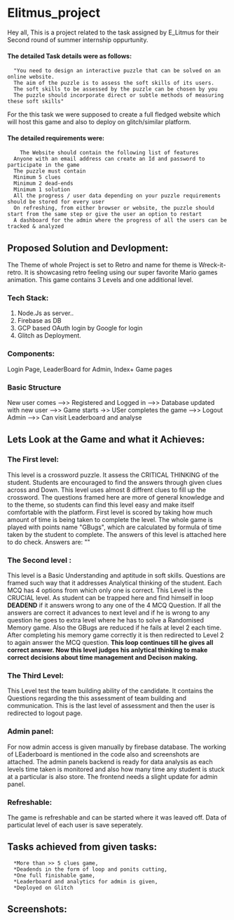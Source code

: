 # Elitmus_project
Hey all, This is a project related to the task assigned by E_Litmus for their Second round of summer internship oppurtunity.

#### The detailed Task details were as follows:
      "You need to design an interactive puzzle that can be solved on an online website.
      The aim of the puzzle is to assess the soft skills of its users.
      The soft skills to be assessed by the puzzle can be chosen by you
      The puzzle should incorporate direct or subtle methods of measuring these soft skills"
For the this task we were supposed to create a full fledged website which will host this game and also to deploy on glitch/similar platform.

#### The detailed requirements were:
        The Website should contain the following list of features
      Anyone with an email address can create an Id and password to participate in the game
      The puzzle must contain
      Minimum 5 clues
      Minimum 2 dead-ends
      Minimum 1 solution 
      All the progress / user data depending on your puzzle requirements should be stored for every user
      On refreshing, from either browser or website, the puzzle should start from the same step or give the user an option to restart
      A dashboard for the admin where the progress of all the users can be tracked & analyzed
     
## Proposed Solution and Devlopment:

The Theme of whole Project is set to Retro and name for theme is Wreck-it-retro. It is showcasing retro feeling using our super favorite Mario games animation.
This game contains 3 Levels and one additional level.

### Tech Stack:
  1. Node.Js as server..
  2. Firebase as DB
  3. GCP based OAuth login by Google for login
  4. Glitch as Deployment. 
  
### Components:
  Login Page, LeaderBoard for Admin, Index+ Game pages
  
### Basic Structure
  New user comes -->> Registered and Logged in -->> Database updated with new user -->> Game starts ->> USer completes the game -->> Logout
  Admin -->> Can visit Leaderboard and analyse

## Lets Look at the Game and what it Achieves:
### The First level:
  This level is a crossword puzzle. It assess the CRITICAL THINKING of the student. Students are encouraged to find the answers through given clues across and Down.
  This level uses almost 8 diffrent clues to fill up the crossword. The questions framed here are more of general knowledge and to the theme, so students can 
  find this level easy and make itself comfortable with the platform. First level is scored by taking how much amount of time is being taken to complete the level.
  The whole game is played with points name "GBugs", which are calculated by formula of time taken by the student to complete.
  The answers of this level is attached here to do check. Answers are: ""
### The Second level :
  This level is a Basic Understanding and aptitude in soft skills. Questions are framed such way that it addresses Analytical thinking of the student.
  Each MCQ has 4 options from which only one is correct. This Level is the CRUCIAL level. As student can be trapped here and find himself in loop **DEADEND** if it answers wrong to any one of the 4 MCQ Question. If all the answers are correct it advances to next level and if he is wrong to any question he goes to extra level where he has to solve a Randomised Memory game. Also the GBugs are reduced if he fails at level 2 each time. After completing his memory game correctly it is then redirected to Level 2 to again answer the MCQ question. **This loop continues till he gives all correct answer. Now this level judges his anlytical thinking to make correct decisions about time management and Decison making.** 
  
### The Third Level:
This Level test the team building ability of the candidate. It contains the Questions regarding the this assessment of team building and communication. This is the last level of assessment and then the user is redirected to logout page.

### Admin panel:
For now admin access is given manually by firebase database. The working of LEaderboard is mentioned in the code also and screenshots are attached. The admin panels backend is ready for data analysis as each levels time taken is monitored and also how many time any student is stuck at a particular is also store. The frontend needs a slight update for admin panel. 

### Refreshable:
The game is refreshable and can be started where it was leaved off. Data of particulat level of each user is save seperately.

## Tasks achieved from given tasks:

      *More than >> 5 clues game,
      *Deadends in the form of loop and ponits cutting,
      *One full finishable game,
      *Leaderboard and analytics for admin is given,
      *Deployed on Glitch

## Screenshots:
